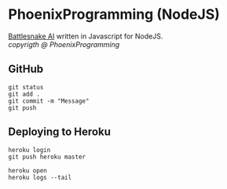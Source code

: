 # PhoenixProgramming (NodeJS)

[Battlesnake AI](https://battlesnake.io) written in Javascript for NodeJS.  
_copyrigth @ PhoenixProgramming_

## GitHub

```shell
git status
git add .
git commit -m "Message"
git push
```

## Deploying to Heroku

```shell
heroku login
git push heroku master
```

```shell
heroku open
heroku logs --tail
```
